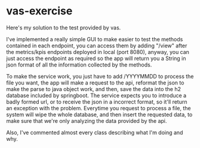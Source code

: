 # vas-exercise
 Here's my solution to the test provided by vas.

I've implemented a really simple GUI to make easier to test the methods contained in each endpoint, you can access them by adding "/view" after the metrics/kpis endpoints deployed in local (port 8080), anyway, you can just access the endpoint as required so the app will return you a String in json format of all the information collected by the methods.

To make the service work, you just have to add /YYYYMMDD to process the file you want, the app will make a request to the api, reformat the json to make the parse to java object work, and then, save the data into the h2 database included by springboot. The service expects you to introduce a badly formed url, or to receive the json in a incorrect format, so it'll return an exception with the problem.
Everytime you request to process a file, the system will wipe the whole database, and then insert the requested data, to make sure that we're only analyzing the data provided by the api.

Also, I've commented almost every class describing what I'm doing and why.
